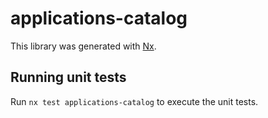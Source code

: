 # applications-catalog

This library was generated with [Nx](https://nx.dev).

## Running unit tests

Run `nx test applications-catalog` to execute the unit tests.
